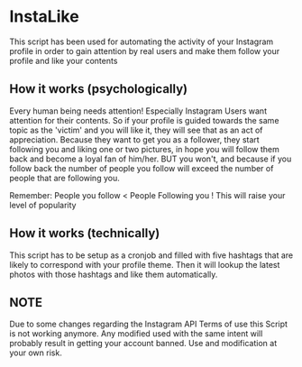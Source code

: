 # InstaLike
This script has been used for automating the activity of your Instagram profile in order to gain attention by real users and make them follow your profile and like your contents

## How it works (psychologically)
Every human being needs attention! Especially Instagram Users want attention for their contents.
So if your profile is guided towards the same topic as the 'victim' and you will like it, they will see that as an act of appreciation. Because they want to get you as a follower, they start following you and liking one or two pictures, in hope you will follow them back and become a loyal fan of him/her. BUT you won't, and because if you follow back the number of people you follow will exceed the number of people that are following you.

Remember: People you follow < People Following you ! This will raise your level of popularity

## How it works (technically)
This script has to be setup as a cronjob and filled with five hashtags that are likely to correspond with your profile theme. Then it will lookup the latest photos with those hashtags and like them automatically.

## NOTE
Due to some changes regarding the Instagram API Terms of use this Script is not working anymore. Any modified used with the same intent will probably result in getting your account banned. Use and modification at your own risk.
